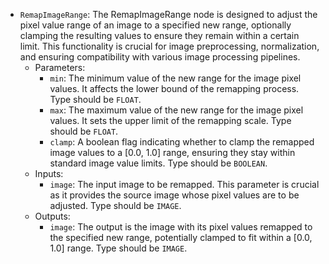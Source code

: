 - `RemapImageRange`: The RemapImageRange node is designed to adjust the pixel value range of an image to a specified new range, optionally clamping the resulting values to ensure they remain within a certain limit. This functionality is crucial for image preprocessing, normalization, and ensuring compatibility with various image processing pipelines.
    - Parameters:
        - `min`: The minimum value of the new range for the image pixel values. It affects the lower bound of the remapping process. Type should be `FLOAT`.
        - `max`: The maximum value of the new range for the image pixel values. It sets the upper limit of the remapping scale. Type should be `FLOAT`.
        - `clamp`: A boolean flag indicating whether to clamp the remapped image values to a [0.0, 1.0] range, ensuring they stay within standard image value limits. Type should be `BOOLEAN`.
    - Inputs:
        - `image`: The input image to be remapped. This parameter is crucial as it provides the source image whose pixel values are to be adjusted. Type should be `IMAGE`.
    - Outputs:
        - `image`: The output is the image with its pixel values remapped to the specified new range, potentially clamped to fit within a [0.0, 1.0] range. Type should be `IMAGE`.
